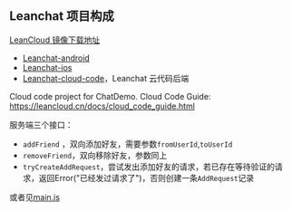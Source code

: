 ## Leanchat 项目构成
[LeanCloud 镜像下载地址](https://download.leancloud.cn/demo/)

* [Leanchat-android](https://github.com/leancloud/leanchat)
* [Leanchat-ios](https://github.com/leancloud/leanchat-ios)
* [Leanchat-cloud-code](https://github.com/leancloud/leanchat-cloudcode)，Leanchat 云代码后端

Cloud code project for ChatDemo. Cloud Code Guide: https://leancloud.cn/docs/cloud_code_guide.html



服务端三个接口：

* `addFriend` ，双向添加好友，需要参数`fromUserId`,`toUserId`
* `removeFriend`，双向移除好友，参数同上
* `tryCreateAddRequest`，尝试发出添加好友的请求，若已存在等待验证的请求，返回Error("已经发过请求了")，否则创建一条`AddRequest`记录

或者见[main.js](https://github.com/leancloud/AdventureCloud/blob/master/cloud/main.js)
